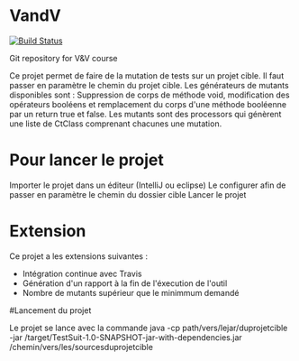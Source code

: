 # VandV

[![Build Status](https://travis-ci.org/Digyanoen/VandV.svg?branch=master)](https://travis-ci.org/Digyanoen/VandV)

Git repository for V&amp;V course

Ce projet permet de faire de la mutation de tests sur un projet cible.
Il faut passer en paramètre le chemin du projet cible.
Les générateurs de mutants disponibles sont : Suppression de corps de méthode void, modification des opérateurs booléens et remplacement du corps d'une méthode booléenne par un return true et false.
Les mutants sont des processors qui génèrent une liste de CtClass comprenant chacunes une mutation.

# Pour lancer le projet

Importer le projet dans un éditeur (IntelliJ ou eclipse)
Le configurer afin de passer en paramètre le chemin du dossier cible
Lancer le projet

# Extension

Ce projet a les extensions suivantes :
* Intégration continue avec Travis
* Génération d'un rapport à la fin de l'éxecution de l'outil
* Nombre de mutants supérieur que le minimmum demandé

#Lancement du projet

Le projet se lance avec la commande java -cp path/vers/lejar/duprojetcible -jar /target/TestSuit-1.0-SNAPSHOT-jar-with-dependencies.jar /chemin/vers/les/sourcesduprojetcible